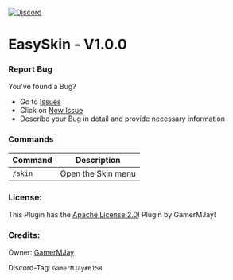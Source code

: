 [![Discord](https://img.shields.io/badge/chat-on%20discord-7289da.svg)](https://discord.gg/RuF5gxRNfQ)
# EasySkin - V1.0.0  

### Report Bug
You've found a Bug?
- Go to [Issues](https://github.com/GamerMJay/EasySkin/issues)
- Click on [New Issue](https://github.com/GamerMJay/EasySkin/issues/new/choose)
- Describe your Bug in detail and provide necessary information

### Commands
|**Command**|**Description**|
|-----------|---------------|
|`/skin`|Open the Skin menu|

### License:
This Plugin has the [Apache License 2.0](/LICENSE)! Plugin by GamerMJay!

### Credits:
Owner: [GamerMJay](https://github.com/GamerMJay)

Discord-Tag: `GamerMJay#6158`
